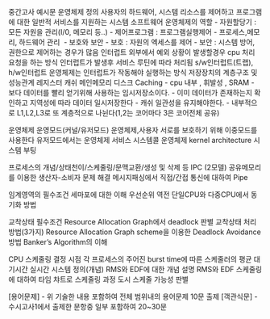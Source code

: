 중간고사 예시문
운영체제 정의
	사용자의 하드웨어, 시스템 리소스를 제어하고 프로그램에 대한 일반적 서비스를 지원하는 시스템 소프트웨어
운영체제의 역할
	- 자원할당기 : 모든 자원을 관리(I/0, 메모리 등..)
	- 제어프로그램 : 프로그램실행제어
	- 프로세스,메모리, 하드웨어 관리 
	- 보호와 보안
	    - 보호 : 자원의 엑세스를 제어
	    - 보안 : 시스템 방어, 권한으로 제어하는 경우가 많음
인터럽트
	외부에서 예외 상황이 발생할경우 cpu 처리 요청을 하는 방식
	인터럽트가 발생후 서비스 루틴에 따라 처리됨
	s/w인터럽트(트랩), h/w인터럽트
	운영체제는 인터럽트가 작동해야 실행하는 방식
저장장치의 계층구조 및 성능관계
	레지스터 캐쉬 메인메모리 디스크
Caching
	- cpu 내부 , 휘발성 , SRAM
	- 보다 데이터를 빨리 얻기위해 사용하는 임시저장소이다.
	- 이미 데이터가 존재하는지 확인하고 지역성에 따라 데이터 일시저장한다
	- 캐쉬 일관성을 유지해야한다.
	- 내부적으로 L1,L2,L3로 또 계층적으로 나뉜다(1,2는 코어마다 3은 코어전체 공유)

운영체제 운영모드(커널/유저모드)
운영체제,사용자 서로를 보호하기 위해 이중모드를 사용한다
유저모드에서는
운영체제 서비스 
시스템콜
운영체제 kernel architecture 
시스템 부팅

프로세스의 개념/상태천이/스케줄링/문맥교환/생성 및 삭제 등 
IPC (2모델)
공유메모리를 이용한 생산자-소비자 문제 해결
메시지패싱에서 직접/간접 통신에 대하여
Pipe

임계영역의 필수조건
세마포에 대한 이해
우선순위 역전
단일CPU와 다중CPU에서 동기화 방법

교착상태 필수조건
Resource Allocation Graph에서 deadlock 판별
교착상태 처리 방법(3가지)
Resource Allocation Graph scheme을 이용한 Deadlock Avoidance 방법 Banker’s Algorithm의 이해

CPU 스케줄링 결정 시점
각 프로세스의 주어진 burst time에 따른 스케줄러의 평균 대기시간
실시간 시스템 정의(개념)
RMS와 EDF에 대한 개념 설명
RMS와 EDF 스케줄링에 대하여 타임 챠트로 스케줄링 과정 도시 스케줄 가능성 판별


[용어문제] - 위 기술한 내용 포함하여 전체 범위내의 용어문제 10문 출제 [객관식문] - 수시고사1에서 출제한 문항중 일부 포함하여 20~30문
